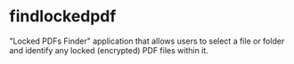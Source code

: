 # findlockedpdf
"Locked PDFs Finder" application that allows users to select a file or folder and identify any locked (encrypted) PDF files within it.
